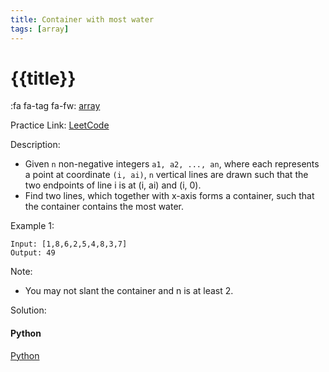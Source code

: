 ```yaml
---
title: Container with most water
tags: [array]
---
```


# {{title}}

:fa fa-tag fa-fw: [array]({{tagspath}}/array)

Practice Link: [LeetCode](https://leetcode.com/problems/container-with-most-water/)

Description:

- Given `n` non-negative integers `a1, a2, ..., an`, where each represents a point at coordinate `(i, ai)`, `n` vertical lines are drawn such that the two endpoints of line i is at (i, ai) and (i, 0).
- Find two lines, which together with x-axis forms a container, such that the container contains the most water.

Example 1:

```text
Input: [1,8,6,2,5,4,8,3,7]
Output: 49
```

Note:

- You may not slant the container and n is at least 2.

Solution:

<!-- tabs:start -->
#### **Python**

[Python](../../pycode/array/container-with-most-water.py ':include :type=code')
<!-- tabs:end -->

